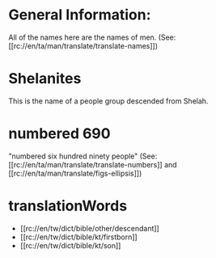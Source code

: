 # General Information:

All of the names here are the names of men. (See: [[rc://en/ta/man/translate/translate-names]])

# Shelanites

This is the name of a people group descended from Shelah.

# numbered 690

"numbered six hundred ninety people" (See: [[rc://en/ta/man/translate/translate-numbers]] and [[rc://en/ta/man/translate/figs-ellipsis]])

# translationWords

* [[rc://en/tw/dict/bible/other/descendant]]
* [[rc://en/tw/dict/bible/kt/firstborn]]
* [[rc://en/tw/dict/bible/kt/son]]